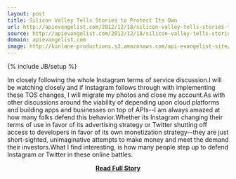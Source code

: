 ```yaml
---
layout: post
title: Silicon Valley Tells Stories to Protect Its Own
url: http://apievangelist.com/2012/12/18/silicon-valley-tells-stories-to-protect-its-own/
source: http://apievangelist.com/2012/12/18/silicon-valley-tells-stories-to-protect-its-own/
domain: apievangelist.com
image: http://kinlane-productions.s3.amazonaws.com/api-evangelist-site/blog/telling-stories.gif
---
```

{% include JB/setup %}<p>Im closely following the whole Instagram terms of service discussion.I will be watching closely and if Instagram follows through with implementing these TOS changes, I will migrate my photos and close my account.As with other discussions around the viability of depending upon cloud platforms and building apps and businesses on top of APIs--I am always amazed at how many folks defend this behavior.Whether its Instagram changing their terms of use in favor of its advertising strategy or Twitter shutting off access to developers in favor of its own monetization strategy--they are just short-sighted, unimaginative attempts to make money and meet the demand their investors.What I find interesting, is how many people step up to defend Instagram or Twitter in these online battles.</p>
<center><p><a href="http://apievangelist.com/2012/12/18/silicon-valley-tells-stories-to-protect-its-own/" style='padding:25px; font-sze:18px; font-weight: bold;'>Read Full Story</a></p></center>
